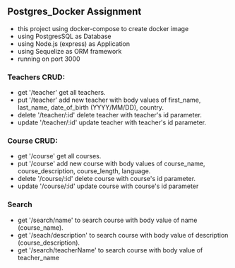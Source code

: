 ## Postgres_Docker Assignment

- this project using docker-compose to create docker image
- using PostgresSQL as Database
- using Node.js (express) as Application
- using Sequelize as ORM framework
- running on port 3000

### Teachers CRUD:
- get '/teacher' get all teachers.
- put '/teacher' add new teacher with body values of first_name, last_name, date_of_birth (YYYY/MM/DD), country.
- delete '/teacher/:id' delete teacher with teacher's id parameter.
- update '/teacher/:id' update teacher with teacher's id parameter.

### Course CRUD: 

- get '/course' get all courses.
- put '/course' add new course with body values of course_name, course_description, course_length, language.
- delete '/course/:id' delete course with course's id parameter.
- update '/course/:id' update course with course's id parameter

### Search

- get '/search/name' to search course with body value of name (course_name).
- get '/seach/description' to search course with body value of description (course_description).
- get '/search/teacherName' to search course with body value of teacher_name
